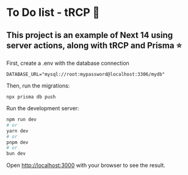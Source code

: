 # To Do list - tRCP 📝

## This project is an example of Next 14 using server actions, along with tRCP and Prisma ⭐️

First, create a .env with the database connection

```
DATABASE_URL="mysql://root:mypassword@localhost:3306/mydb"
```

Then, run the migrations:

```
npx prisma db push
```

Run the development server:

```bash
npm run dev
# or
yarn dev
# or
pnpm dev
# or
bun dev
```

Open [http://localhost:3000](http://localhost:3000) with your browser to see the result.
